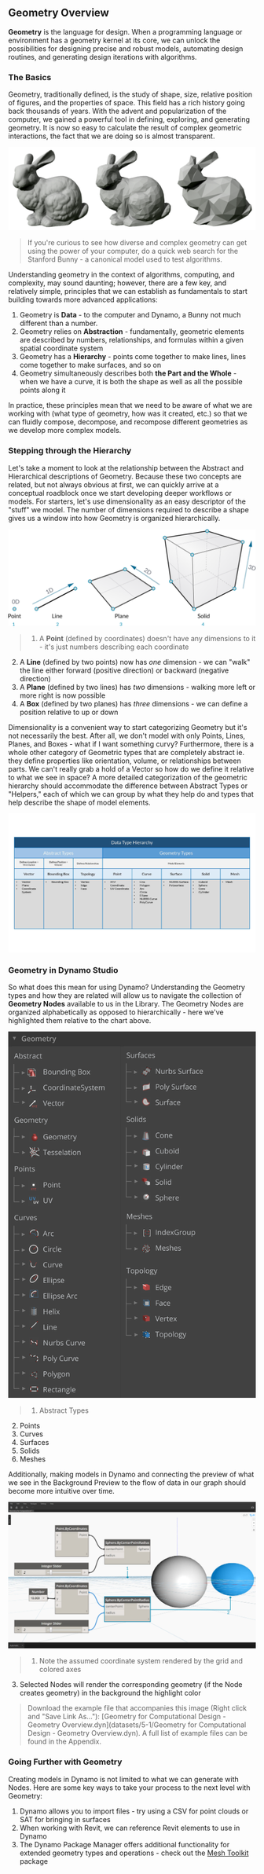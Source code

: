 ## Geometry Overview
**Geometry** is the language for design. When a programming language or environment has a geometry kernel at its core, we can unlock the possibilities for designing precise and robust models, automating design routines, and generating design iterations with algorithms.

### The Basics
Geometry, traditionally defined, is the study of shape, size, relative position of figures, and the properties of space. This field has a rich history going back thousands of years. With the advent and popularization of the computer, we gained a powerful tool in defining, exploring, and generating geometry. It is now so easy to calculate the result of complex geometric interactions, the fact that we are doing so is almost transparent.

![Stanford Bunny](images/5-1/StanfordBunny.png)
> If you're curious to see how diverse and complex geometry can get using the power of your computer, do a quick web search for the Stanford Bunny - a canonical model used to test algorithms.

Understanding geometry in the context of algorithms, computing, and complexity, may sound daunting; however, there are a few key, and relatively simple, principles that we can establish as fundamentals to start building towards more advanced applications:

1. Geometry is **Data** - to the computer and Dynamo, a Bunny not much different than a number.
2. Geometry relies on **Abstraction** - fundamentally, geometric elements are described by numbers, relationships, and formulas within a given spatial coordinate system
3. Geometry has a **Hierarchy** - points come together to make lines, lines come together to make surfaces, and so on
4.  Geometry simultaneously describes both **the Part and the Whole** - when we have a curve, it is both the shape as well as all the possible points along it

In practice, these principles mean that we need to be aware of what we are working with (what type of geometry, how was it created, etc.) so that we can fluidly compose, decompose, and recompose different geometries as we develop more complex models.

### Stepping through the Hierarchy
Let's take a moment to look at the relationship between the Abstract and Hierarchical descriptions of Geometry. Because these two concepts are related, but not always obvious at first, we can quickly arrive at a conceptual roadblock once we start developing deeper workflows or models. For starters, let's use dimensionality as an easy descriptor of the "stuff" we model. The number of dimensions required to describe a shape gives us a window into how Geometry is organized hierarchically.

![Computational Geometry](images/5-1/GeometryDimensionality.png)
> 1. A **Point** (defined by coordinates) doesn't have any dimensions to it - it's just numbers describing each coordinate
2. A **Line** (defined by two points) now has *one* dimension - we can "walk" the line either forward (positive direction) or backward (negative direction)
3. A **Plane** (defined by two lines) has *two* dimensions - walking more left or more right is now possible
4. A **Box** (defined by two planes) has *three* dimensions - we can define a position relative to up or down

Dimensionality is a convenient way to start categorizing Geometry but it's not necessarily the best. After all, we don't model with only Points, Lines, Planes, and Boxes - what if I want something curvy? Furthermore, there is a whole other category of Geometric types that are completely abstract ie. they define properties like orientation, volume, or relationships between parts. We can't really grab a hold of a Vector so how do we define it relative to what we see in space? A more detailed categorization of the geometric hierarchy should accommodate the difference between Abstract Types or "Helpers," each of which we can group by what they help do and types that help describe the shape of model elements.

![Geometry Hierarchy](images/5-1/GeometryHierarchy.jpg)

### Geometry in Dynamo Studio

So what does this mean for using Dynamo? Understanding the Geometry types and how they are related will allow us to navigate the collection of **Geometry Nodes** available to us in the Library. The Geometry Nodes are organized alphabetically as opposed to hierarchically - here we've highlighted them relative to the chart above.

![Geometry in Dynamo](images/5-1/GeometryOrganization2.png)
>1. Abstract Types
2. Points
3. Curves
4. Surfaces
5. Solids
6. Meshes

Additionally, making models in Dynamo and connecting the preview of what we see in the Background Preview to the flow of data in our graph should become more intuitive over time.


![Geometry in Dynamo](images/5-1/GeometryInDynamo.png)
> 1. Note the assumed coordinate system rendered by the grid and colored axes
3. Selected Nodes will render the corresponding geometry (if the Node creates geometry) in the background the highlight color

>Download the example file that accompanies this image (Right click and "Save Link As..."): [Geometry for Computational Design - Geometry Overview.dyn](datasets/5-1/Geometry for Computational Design - Geometry Overview.dyn). A full list of example files can be found in the Appendix.

### Going Further with Geometry
Creating models in Dynamo is not limited to what we can generate with Nodes. Here are some key ways to take your process to the next level with Geometry:

1. Dynamo allows you to import files - try using a CSV for point clouds or SAT for bringing in surfaces
2. When working with Revit, we can reference Revit elements to use in Dynamo
3. The Dynamo Package Manager offers additional functionality for extended geometry types and operations - check out the [Mesh Toolkit](https://github.com/DynamoDS/Dynamo/wiki/Dynamo-Mesh-Toolkit) package


